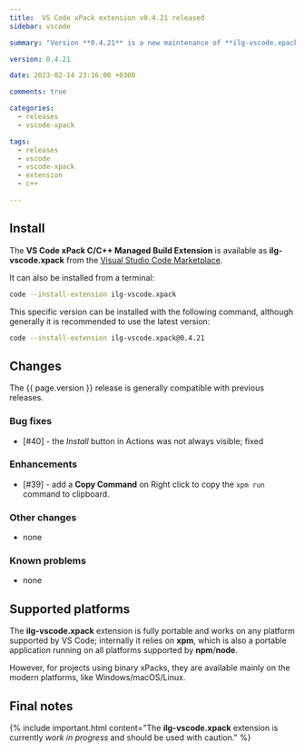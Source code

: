 ```yaml
---
title:  VS Code xPack extension v0.4.21 released
sidebar: vscode

summary: "Version **0.4.21** is a new maintenance of **ilg-vscode.xpack**; it adds copy to clipboard for actions and fixes a bug."

version: 0.4.21

date: 2023-02-14 23:16:00 +0300

comments: true

categories:
  - releases
  - vscode-xpack

tags:
  - releases
  - vscode
  - vscode-xpack
  - extension
  - c++

---
```


## Install

The **VS Code xPack C/C++ Managed Build Extension** is
available as **ilg-vscode.xpack** from the
[Visual Studio Code Marketplace](https://marketplace.visualstudio.com/items?itemName=ilg-vscode.xpack).

It can also be installed from a terminal:

```sh
code --install-extension ilg-vscode.xpack
```

This specific version can be installed with the following command,
although generally it is recommended to use the latest version:

```sh
code --install-extension ilg-vscode.xpack@0.4.21
```

## Changes

The {{ page.version }} release
is generally compatible with previous releases.

### Bug fixes

- [#40] - the _Install_ button in Actions was not always visible; fixed

### Enhancements

- [#39] - add a **Copy Command** on Right click to copy the `xpm run` command
  to clipboard.

### Other changes

- none

### Known problems

- none

## Supported platforms

The **ilg-vscode.xpack** extension is fully portable and works on any
platform supported by VS Code; internally it relies on **xpm**, which
is also a portable application running on all platforms supported
by **npm**/**node**.

However, for projects using binary xPacks, they are available mainly
on the modern platforms, like Windows/macOS/Linux.

## Final notes

{% include important.html content="The **ilg-vscode.xpack** extension
is currently _work in progress_ and should be used with caution." %}
